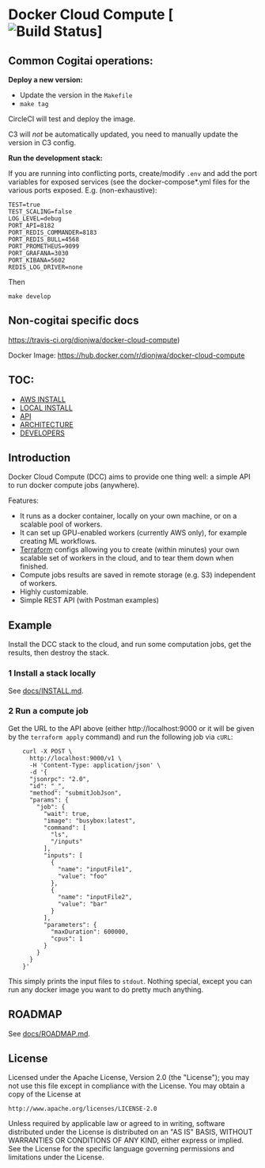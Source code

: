 # Docker Cloud Compute [![Build Status](https://travis-ci.org/dionjwa/docker-cloud-compute.svg?branch=master)]

## Common Cogitai operations:

**Deploy a new version:**

- Update the version in the `Makefile`
- `make tag`

CircleCI will test and deploy the image.

C3 will *not* be automatically updated, you need to manually update the version in C3 config.

**Run the development stack:**

If you are running into conflicting ports, create/modify `.env` and add the port variables for exposed services (see the docker-compose\*.yml files for the various ports exposed. E.g. (non-exhaustive):

	TEST=true
	TEST_SCALING=false
	LOG_LEVEL=debug
	PORT_API=8182
	PORT_REDIS_COMMANDER=8183
	PORT_REDIS_BULL=4568
	PORT_PROMETHEUS=9099
	PORT_GRAFANA=3030
	PORT_KIBANA=5602
	REDIS_LOG_DRIVER=none

Then

	make develop

## Non-cogitai specific docs

https://travis-ci.org/dionjwa/docker-cloud-compute)

Docker Image: https://hub.docker.com/r/dionjwa/docker-cloud-compute

## TOC:
 - [AWS INSTALL](etc/terraform/README.md)
 - [LOCAL INSTALL](docs/INSTALL.md)
 - [API](docs/API.md)
 - [ARCHITECTURE](docs/ARCHITECTURE.md)
 - [DEVELOPERS](docs/DEVELOPERS.md)

## Introduction

Docker Cloud Compute (DCC) aims to provide one thing well: a simple API to run docker compute jobs (anywhere).

Features:

- It runs as a docker container, locally on your own machine, or on a scalable pool of workers.
- It can set up GPU-enabled workers (currently AWS only), for example creating ML workflows.
- [Terraform](https://www.terraform.io/intro/index.html) configs allowing you to create (within minutes) your own scalable set of workers in the cloud, and to tear them down when finished.
- Compute jobs results are saved in remote storage (e.g. S3) independent of workers.
- Highly customizable.
- Simple REST API (with Postman examples)

## Example

Install the DCC stack to the cloud, and run some computation jobs, get the results, then destroy the stack.

### 1 Install a stack locally

See [docs/INSTALL.md](docs/INSTALL.md).

### 2 Run a compute job

Get the URL to the API above (either http://localhost:9000 or it will be given by the `terraform apply` command) and run the following job via `cURL`:

```
	curl -X POST \
	  http://localhost:9000/v1 \
	  -H 'Content-Type: application/json' \
	  -d '{
	  "jsonrpc": "2.0",
	  "id": "_",
	  "method": "submitJobJson",
	  "params": {
	    "job": {
	      "wait": true,
	      "image": "busybox:latest",
	      "command": [
	        "ls",
	        "/inputs"
	      ],
	      "inputs": [
	        {
	          "name": "inputFile1",
	          "value": "foo"
	        },
	        {
	          "name": "inputFile2",
	          "value": "bar"
	        }
	      ],
	      "parameters": {
	        "maxDuration": 600000,
	        "cpus": 1
	      }
	    }
	  }
	}'
```

This simply prints the input files to `stdout`. Nothing special, except you can run any docker image you want to do pretty much anything.

## ROADMAP

See [docs/ROADMAP.md](docs/ROADMAP.md).

## License

Licensed under the Apache License, Version 2.0 (the "License");
you may not use this file except in compliance with the License.
You may obtain a copy of the License at

    http://www.apache.org/licenses/LICENSE-2.0

Unless required by applicable law or agreed to in writing, software
distributed under the License is distributed on an "AS IS" BASIS,
WITHOUT WARRANTIES OR CONDITIONS OF ANY KIND, either express or implied.
See the License for the specific language governing permissions and
limitations under the License.
